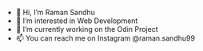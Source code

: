 - 👋 Hi, I’m Raman Sandhu
- 👀 I’m interested in Web Development
- 🌱 I’m currently working on the Odin Project
- 📫 You can reach me on Instagram @raman.sandhu99

<!---
Sandhusabh/Sandhusabh is a ✨ special ✨ repository because its `README.md` (this file) appears on your GitHub profile.
You can click the Preview link to take a look at your changes.
--->
